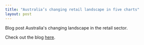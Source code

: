 ```yaml
---
title: "Australia’s changing retail landscape in five charts"
layout: post
---
```


Blog post Australia's changing landscape in the retail sector.

Check out the blog [here][here-web].

[here-web]: https://www.aigroup.com.au/news/blogs/2020/australias-changing-retail-landscape-in-five-charts/
